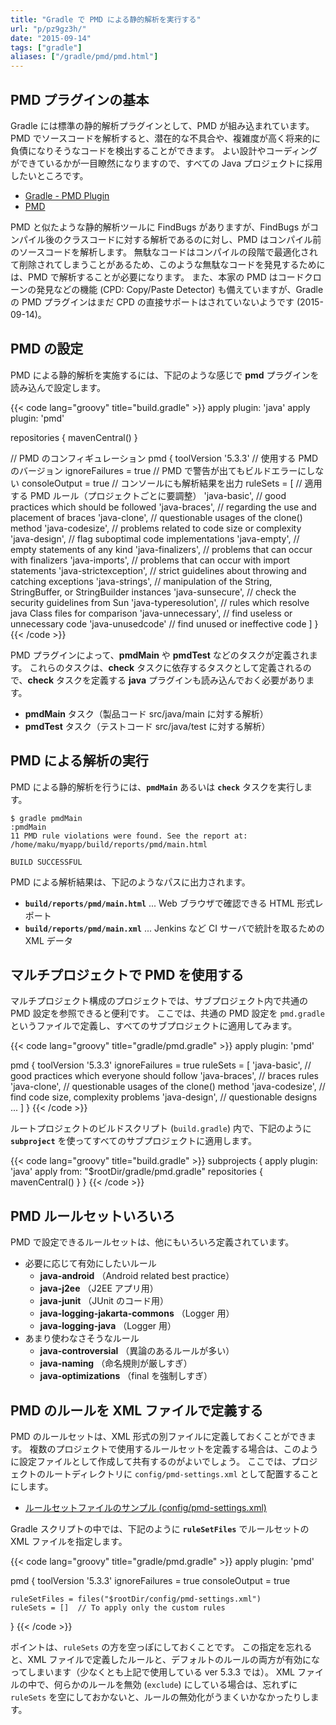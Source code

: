 ```yaml
---
title: "Gradle で PMD による静的解析を実行する"
url: "p/pz9gz3h/"
date: "2015-09-14"
tags: ["gradle"]
aliases: ["/gradle/pmd/pmd.html"]
---
```


PMD プラグインの基本
----

Gradle には標準の静的解析プラグインとして、PMD が組み込まれています。
PMD でソースコードを解析すると、潜在的な不具合や、複雑度が高く将来的に負債になりそうなコードを検出することができます。
よい設計やコーディングができているかが一目瞭然になりますので、すべての Java プロジェクトに採用したいところです。

* [Gradle - PMD Plugin](https://docs.gradle.org/current/userguide/pmd_plugin.html)
* [PMD](https://pmd.github.io/)

PMD と似たような静的解析ツールに FindBugs がありますが、FindBugs がコンパイル後のクラスコードに対する解析であるのに対し、PMD はコンパイル前のソースコードを解析します。
無駄なコードはコンパイルの段階で最適化されて削除されてしまうことがあるため、このような無駄なコードを発見するためには、PMD で解析することが必要になります。
また、本家の PMD はコードクローンの発見などの機能 (CPD: Copy/Paste Detector) も備えていますが、Gradle の PMD プラグインはまだ CPD の直接サポートはされていないようです (2015-09-14)。


PMD の設定
----

PMD による静的解析を実施するには、下記のような感じで **pmd** プラグインを読み込んで設定します。

{{< code lang="groovy" title="build.gradle" >}}
apply plugin: 'java'
apply plugin: 'pmd'

repositories {
    mavenCentral()
}

// PMD のコンフィギュレーション
pmd {
    toolVersion '5.3.3'    // 使用する PMD のバージョン
    ignoreFailures = true  // PMD で警告が出てもビルドエラーにしない
    consoleOutput = true   // コンソールにも解析結果を出力
    ruleSets = [  // 適用する PMD ルール（プロジェクトごとに要調整）
        'java-basic',            // good practices which should be followed
        'java-braces',           // regarding the use and placement of braces
        'java-clone',            // questionable usages of the clone() method
        'java-codesize',         // problems related to code size or complexity
        'java-design',           // flag suboptimal code implementations
        'java-empty',            // empty statements of any kind
        'java-finalizers',       // problems that can occur with finalizers
        'java-imports',          // problems that can occur with import statements
        'java-strictexception',  // strict guidelines about throwing and catching exceptions
        'java-strings',          // manipulation of the String, StringBuffer, or StringBuilder instances
        'java-sunsecure',        // check the security guidelines from Sun
        'java-typeresolution',   // rules which resolve java Class files for comparison
        'java-unnecessary',      // find useless or unnecessary code
        'java-unusedcode'        // find unused or ineffective code
    ]
}
{{< /code >}}

PMD プラグインによって、**pmdMain** や **pmdTest** などのタスクが定義されます。
これらのタスクは、**check** タスクに依存するタスクとして定義されるので、**check** タスクを定義する **java** プラグインも読み込んでおく必要があります。

* **pmdMain** タスク（製品コード src/java/main に対する解析）
* **pmdTest** タスク（テストコード src/java/test に対する解析）


PMD による解析の実行
----

PMD による静的解析を行うには、**`pmdMain`** あるいは **`check`** タスクを実行します。

```console
$ gradle pmdMain
:pmdMain
11 PMD rule violations were found. See the report at: /home/maku/myapp/build/reports/pmd/main.html

BUILD SUCCESSFUL
```

PMD による解析結果は、下記のようなパスに出力されます。

* **`build/reports/pmd/main.html`** ... Web ブラウザで確認できる HTML 形式レポート
* **`build/reports/pmd/main.xml`** ... Jenkins など CI サーバで統計を取るための XML データ


マルチプロジェクトで PMD を使用する
----

マルチプロジェクト構成のプロジェクトでは、サブプロジェクト内で共通の PMD 設定を参照できると便利です。
ここでは、共通の PMD 設定を `pmd.gradle` というファイルで定義し、すべてのサブプロジェクトに適用してみます。

{{< code lang="groovy" title="gradle/pmd.gradle" >}}
apply plugin: 'pmd'

pmd {
    toolVersion '5.3.3'
    ignoreFailures = true
    ruleSets = [
        'java-basic',     // good practices which everyone should follow
        'java-braces',    // braces rules
        'java-clone',     // questionable usages of the clone() method
        'java-codesize',  // find code size, complexity problems
        'java-design',    // questionable designs
        ...
    ]
}
{{< /code >}}

ルートプロジェクトのビルドスクリプト (`build.gradle`) 内で、下記のように **`subproject`** を使ってすべてのサブプロジェクトに適用します。

{{< code lang="groovy" title="build.gradle" >}}
subprojects {
    apply plugin: 'java'
    apply from: "$rootDir/gradle/pmd.gradle"
    repositories {
        mavenCentral()
    }
}
{{< /code >}}

PMD ルールセットいろいろ
----

PMD で設定できるルールセットは、他にもいろいろ定義されています。

* 必要に応じて有効にしたいルール
  * **java-android**  （Android related best practice）
  * **java-j2ee**  （J2EE アプリ用）
  * **java-junit**  （JUnit のコード用）
  * **java-logging-jakarta-commons**  （Logger 用）
  * **java-logging-java**  （Logger 用）
* あまり使わなさそうなルール
  * **java-controversial**  （異論のあるルールが多い）
  * **java-naming**  （命名規則が厳しすぎ）
  * **java-optimizations**  （final を強制しすぎ）


PMD のルールを XML ファイルで定義する
----

PMD のルールセットは、XML 形式の別ファイルに定義しておくことができます。
複数のプロジェクトで使用するルールセットを定義する場合は、このように設定ファイルとして作成して共有するのがよいでしょう。
ここでは、プロジェクトのルートディレクトリに `config/pmd-settings.xml` として配置することにします。

* [ルールセットファイルのサンプル (config/pmd-settings.xml)](pmd-settings.xml)

Gradle スクリプトの中では、下記のように **`ruleSetFiles`** でルールセットの XML ファイルを指定します。

{{< code lang="groovy" title="gradle/pmd.gradle" >}}
apply plugin: 'pmd'

pmd {
    toolVersion '5.3.3'
    ignoreFailures = true
    consoleOutput = true

    ruleSetFiles = files("$rootDir/config/pmd-settings.xml")
    ruleSets = []  // To apply only the custom rules
}
{{< /code >}}

ポイントは、`ruleSets` の方を空っぽにしておくことです。
この指定を忘れると、XML ファイルで定義したルールと、デフォルトのルールの両方が有効になってしまいます（少なくとも上記で使用している ver 5.3.3 では）。
XML ファイルの中で、何らかのルールを無効 (`exclude`) にしている場合は、忘れずに `ruleSets` を空にしておかないと、ルールの無効化がうまくいかなかったりします。

